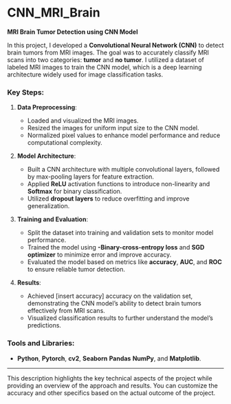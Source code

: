 # CNN_MRI_Brain

**MRI Brain Tumor Detection using CNN Model**

In this project, I developed a **Convolutional Neural Network (CNN)** to detect brain tumors from MRI images. The goal was to accurately classify MRI scans into two categories: **tumor** and **no tumor**. I utilized a dataset of labeled MRI images to train the CNN model, which is a deep learning architecture widely used for image classification tasks.

### Key Steps:
1. **Data Preprocessing**:
   - Loaded and visualized the MRI images.
   - Resized the images for uniform input size to the CNN model.
   - Normalized pixel values to enhance model performance and reduce computational complexity.
   
2. **Model Architecture**:
   - Built a CNN architecture with multiple convolutional layers, followed by max-pooling layers for feature extraction.
   - Applied **ReLU** activation functions to introduce non-linearity and **Softmax** for binary classification.
   - Utilized **dropout layers** to reduce overfitting and improve generalization.

3. **Training and Evaluation**:
   - Split the dataset into training and validation sets to monitor model performance.
   - Trained the model using **-Binary-cross-entropy loss** and **SGD optimizer** to minimize error and improve accuracy.
   - Evaluated the model based on metrics like **accuracy**, **AUC**, and **ROC** to ensure reliable tumor detection.

4. **Results**:
   - Achieved [insert accuracy] accuracy on the validation set, demonstrating the CNN model’s ability to detect brain tumors effectively from MRI scans.
   - Visualized classification results to further understand the model’s predictions.

### Tools and Libraries:
- **Python**, **Pytorch**, **cv2**, **Seaborn** **Pandas** **NumPy**, and **Matplotlib**.

---

This description highlights the key technical aspects of the project while providing an overview of the approach and results. You can customize the accuracy and other specifics based on the actual outcome of the project.